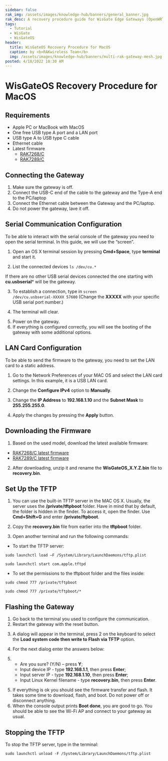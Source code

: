 ```yaml
---
sidebar: false
rak_img: /assets/images/knowledge-hub/banners/general_banner.jpg
rak_desc: A recovery procedure guide for WisGate Edge Gateways (OpenWRT) for MacOS.
tags:
  - Tutorial
  - WisGate
  - WisGateOS
header:
  title: WisGateOS Recovery Procedure for MacOS
  caption: by <b>RAKwireless Team</b>
  img: /assets/images/knowledge-hub/banners/multi-rak-gateway-mesh.jpg
posted: 4/18/2022 10:30 AM
---
```


# WisGateOS Recovery Procedure for MacOS

## Requirements

- Apple PC or MacBook with MacOS
- One free USB type A port and a LAN port
- USB type A to USB type C cable
- Ethernet cable
- Latest firmware
  - [RAK7268/C](https://downloads.rakwireless.com/LoRa/RAK7268/Firmware/RAK7268_Latest_Firmware.zip) 
  - [RAK7289/C](https://downloads.rakwireless.com/LoRa/RAK7289/RAK7289_Latest_Firmware.zip)

## Connecting the Gateway

1. Make sure the gateway is off.
2. Connect the USB-C end of the cable to the gateway and the Type-A end to the PC/laptop
3. Connect the Ethernet cable between the Gateway and the PC/laptop.
4. Do not power the gateway, lave it off.

## Serial Communication Configuration

To be able to interact with the serial console of the gateway you need to open the serial terminal. In this guide, we will use the “screen”.

1. Open an OS X terminal session by pressing **Cmd+Space**, type **terminal** and start it.

2. List the connected devices <code>ls /dev/cu.*</code>

<rk-img
  src="/assets/images/knowledge-hub/tutorials/wisgateos-for-macos/1.png"
  width="60%"
  caption="Listing of connected devices"
/>

If there are no other USB serial devices connected the one starting with **cu.usbserial*** will be the gateway.

3. To establish a connection, type in <code>screen /dev/cu.usbserial-XXXXX 57600</code> (Change the **XXXXX** with your specific USB serial port number.)

<rk-img
  src="/assets/images/knowledge-hub/tutorials/wisgateos-for-macos/2.png"
  width="60%"
  caption="Typing in the USB serial port number"
/>

4. The terminal will clear.

<rk-img
  src="/assets/images/knowledge-hub/tutorials/wisgateos-for-macos/3.png"
  width="60%"
  caption="Blank terminal"
/>

5. Power on the gateway. 
6. If everything is configured correctly, you will see the booting of the gateway with some additional options.

<rk-img
  src="/assets/images/knowledge-hub/tutorials/wisgateos-for-macos/4.png"
  width="60%"
  caption="Establishing the connection"
/>

## LAN Card Configuration

To be able to send the firmware to the gateway, you need to set the LAN card to a static address. 

1. Go to the Network Preferences of your MAC OS and select the LAN card settings. In this example, it is a USB LAN card. 

<rk-img
  src="/assets/images/knowledge-hub/tutorials/wisgateos-for-macos/5.png"
  width="60%"
  caption="LAN card settings"
/>

2. Change the **Configure IPv4** option to **Manually**. 

<rk-img
  src="/assets/images/knowledge-hub/tutorials/wisgateos-for-macos/6.png"
  width="60%"
  caption="Changing the Configure IPv4 option"
/>

3. Change the **IP Address** to **192.168.1.10** and the **Subnet Mask** to **255.255.255.0**.

<rk-img
  src="/assets/images/knowledge-hub/tutorials/wisgateos-for-macos/7.png"
  width="60%"
  caption="Changing the IP Address and the Subnet Mask"
/>

4. Apply the changes by pressing the **Apply** button.

## Downloading the Firmware

1. Based on the used model, download the latest available firmware: 
- [RAK7268/C latest firmware](https://downloads.rakwireless.com/LoRa/RAK7268/Firmware/RAK7268_Latest_Firmware.zip)
- [RAK7289/C latest firmware](https://downloads.rakwireless.com/LoRa/RAK7289/RAK7289_Latest_Firmware.zip)

2. After downloading, unzip it and rename the **WisGateOS_X.Y.Z.bin** file to **recovery.bin**.

## Set Up the TFTP

1. You can use the built-in TFTP server in the MAC OS X. Usually, the server uses the **/private/tftpboot** folder. Have in mind that by default, the folder is hidden in the finder.  To access it, open the finder. Use **Cmd+Shift+G** and enter **/private/ftpboot**.

<rk-img
  src="/assets/images/knowledge-hub/tutorials/wisgateos-for-macos/8.png"
  width="60%"
  caption="Finding the TFTP boot folder"
/>

2. Copy the **recovery.bin** file from earlier into the **tftpboot** folder.

<rk-img
  src="/assets/images/knowledge-hub/tutorials/wisgateos-for-macos/9.png"
  width="100%"
  caption="Finding the TFTP boot folder"
/>

3. Open another terminal and run the following commands: 
- To start the TFTP server:

```
sudo launchctl load –F /System/Library/LaunchDaemons/tftp.plist
```

```
sudo launchctl start com.apple.tftpd
```

- To set the permissions to the tftpboot folder and the files inside:

```
sudo chmod 777 /private/tftpboot
```

```
sudo chmod 777 /private/tftpboot/*
```

<rk-img
  src="/assets/images/knowledge-hub/tutorials/wisgateos-for-macos/10.png"
  width="60%"
  caption="Executing the commands"
/>

## Flashing the Gateway

1. Go back to the terminal you used to configure the communication.
2. Restart the gateway with the reset button. 

<rk-img
  src="/assets/images/knowledge-hub/tutorials/wisgateos-for-macos/11.png"
  width="60%"
  caption="Restarting the gateway"
/>

3. A dialog will appear in the terminal, press 2 on the keyboard to select the **Load system code then write to Flash via TFTP** option. 

4. For the next dialog enter the answers below:

5. - Are you sure? (Y/N) – press **Y**;
   - Input device IP - type **192.168.1.1**, then press **Enter**;
   - Input server IP - type **192.168.1.10**, then press **Enter**;
   - Input Linux Kernel filename - type **recovery.bin**, then press **Enter**.

<rk-img
  src="/assets/images/knowledge-hub/tutorials/wisgateos-for-macos/12.png"
  width="60%"
  caption="Dialog"
/>

<rk-img
  src="/assets/images/knowledge-hub/tutorials/wisgateos-for-macos/13.png"
  width="60%"
  caption="Loading"
/>

5. If everything is ok you should see the firmware transfer and flash. It takes some time to download, flash, and boot. Do not power off or disconnect anything.
6. When the console output prints **Boot done**, you are good to go. You should be able to see the Wi-Fi AP and connect to your gateway as usual.

<rk-img
  src="/assets/images/knowledge-hub/tutorials/wisgateos-for-macos/14.png"
  width="60%"
  caption="Boot Done"
/>

## Stopping the TFTP

To stop the TFTP server, type in the terminal:

```
sudo launchctl unload -F /System/Library/LaunchDaemons/tftp.plist
```
